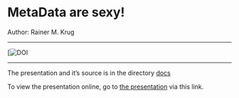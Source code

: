 MetaData are sexy!
================
Author: Rainer M. Krug

-----

[![DOI]()

-----

The presentation and it’s source is in the directory
[docs](https://github.com/rkrug/MetadataIsSexy/tree/master/docs)

To view the presentation online, go to [the
presentation](https://rkrug.github.io/MetadataIsSexy/MetadataIsSexy.html)
via this link.
